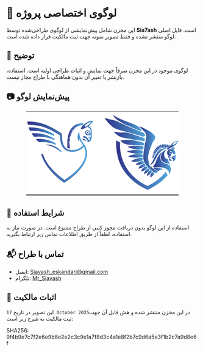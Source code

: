 # 🎨 لوگوی اختصاصی پروژه

این مخزن شامل پیش‌نمایشی از لوگوی طراحی‌شده توسط **Sia7ash** است. فایل اصلی لوگو منتشر نشده و فقط تصویر نمونه جهت ثبت مالکیت قرار داده شده است.

## 📌 توضیح
لوگوی موجود در این مخزن صرفاً جهت نمایش و اثبات طراحی اولیه است. استفاده، بازنشر یا تغییر آن بدون هماهنگی با طراح مجاز نیست.

## 📷 پیش‌نمایش لوگو

<div align="center">
  <img src="https://raw.githubusercontent.com/Sia7ash/pasarguard_logo/refs/heads/main/pg.png" alt="Pasarguard Logo" width="400"/>
</div>

## 📜 شرایط استفاده
استفاده از این لوگو بدون دریافت مجوز کتبی از طراح ممنوع است. در صورت نیاز به استفاده، لطفاً از طریق اطلاعات تماس زیر ارتباط بگیرید.

## 📬 تماس با طراح
- ایمیل: Siavash_eskandari@gmail.com  
- تلگرام: [Mr_Siavash](https://t.me/Mr_Siavash)

## 🧾 اثبات مالکیت
این تصویر در تاریخ `17 October 2025`در این مخزن منتشر شده و هش فایل آن جهت ثبت مالکیت به شرح زیر است:


SHA256: 9f4b9e7c7f2e6e9b6e2e2c3c9e1a7f8d3c4a1e8f2b7c9d6a5e3f1b2c7a9d8e6f
